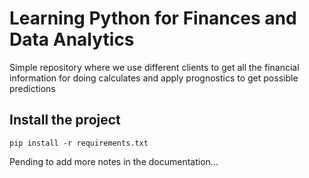 # Learning Python for Finances and Data Analytics

Simple repository where we use different clients to get all the financial information for doing calculates and apply prognostics to get possible predictions

## Install the project
```shell
pip install -r requirements.txt
```

Pending to add more notes in the documentation...